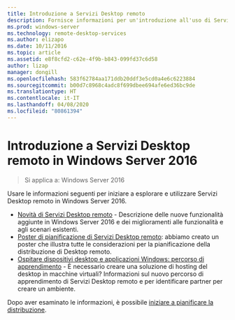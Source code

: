 ```yaml
---
title: Introduzione a Servizi Desktop remoto
description: Fornisce informazioni per un'introduzione all'uso di Servizi Desktop remoto in Windows Server 2016.
ms.prod: windows-server
ms.technology: remote-desktop-services
ms.author: elizapo
ms.date: 10/11/2016
ms.topic: article
ms.assetid: e8f8cfd2-c62e-4f9b-b843-099fd37c6d58
author: lizap
manager: dongill
ms.openlocfilehash: 583f62784aa171ddb20ddf3e5cd0a4e6c6223884
ms.sourcegitcommit: b00d7c8968c4adc8f699dbee694afe6ed36bc9de
ms.translationtype: HT
ms.contentlocale: it-IT
ms.lasthandoff: 04/08/2020
ms.locfileid: "80861394"
---
```

# <a name="get-started-with-remote-desktop-services-in-windows-server-2016"></a>Introduzione a Servizi Desktop remoto in Windows Server 2016

> Si applica a: Windows Server 2016

Usare le informazioni seguenti per iniziare a esplorare e utilizzare Servizi Desktop remoto in Windows Server 2016.

- [Novità di Servizi Desktop remoto](rds-whats-new.md) - Descrizione delle nuove funzionalità aggiunte in Windows Server 2016 e dei miglioramenti alle funzionalità e agli scenari esistenti.
- [Poster di pianificazione di Servizi Desktop remoto](rds-poster.md): abbiamo creato un poster che illustra tutte le considerazioni per la pianificazione della distribuzione di Desktop remoto.
- [Ospitare dispositivi desktop e applicazioni Windows: percorso di apprendimento](rds-hosting-partners.md) - È necessario creare una soluzione di hosting del desktop in macchine virtuali? Informazioni sul nuovo percorso di apprendimento di Servizi Desktop remoto e per identificare partner per creare un ambiente.

Dopo aver esaminato le informazioni, è possibile [iniziare a pianificare la distribuzione](rds-plan-and-design.md).